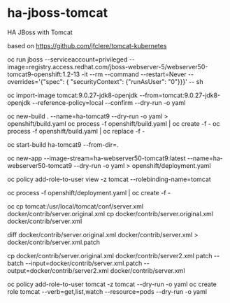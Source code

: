 # ha-jboss-tomcat
HA JBoss with Tomcat

based on https://github.com/jfclere/tomcat-kubernetes


oc run jboss --serviceaccount=privileged --image=registry.access.redhat.com/jboss-webserver-5/webserver50-tomcat9-openshift:1.2-13 -it --rm --command --restart=Never --overrides='{"spec": { "securityContext": {"runAsUser": "0"}}}' -- sh

oc import-image tomcat:9.0.27-jdk8-openjdk --from=tomcat:9.0.27-jdk8-openjdk --reference-policy=local --confirm --dry-run -o yaml

oc new-build . --name=ha-tomcat9 --dry-run -o yaml > openshift/build.yaml
oc process -f openshift/build.yaml | oc create -f -
oc process -f openshift/build.yaml | oc replace -f -

oc start-build ha-tomcat9 --from-dir=.

oc new-app --image-stream=ha-webserver50-tomcat9:latest --name=ha-webserver50-tomcat9 --dry-run -o yaml > openshift/deployment.yaml

oc policy add-role-to-user view -z tomcat --rolebinding-name=tomcat

oc process -f openshift/deployment.yaml | oc create -f -

oc cp tomcat:/usr/local/tomcat/conf/server.xml docker/contrib/server.original.xml
cp docker/contrib/server.original.xml docker/contrib/server.xml

diff docker/contrib/server.original.xml docker/contrib/server.xml > docker/contrib/server.xml.patch

cp docker/contrib/server.original.xml docker/contrib/server2.xml
patch --batch --input=docker/contrib/server.xml.patch --output=docker/contrib/server2.xml docker/contrib/server.xml

oc policy add-role-to-user tomcat -z tomcat --dry-run -o yaml
oc create role tomcat --verb=get,list,watch --resource=pods --dry-run -o yaml
